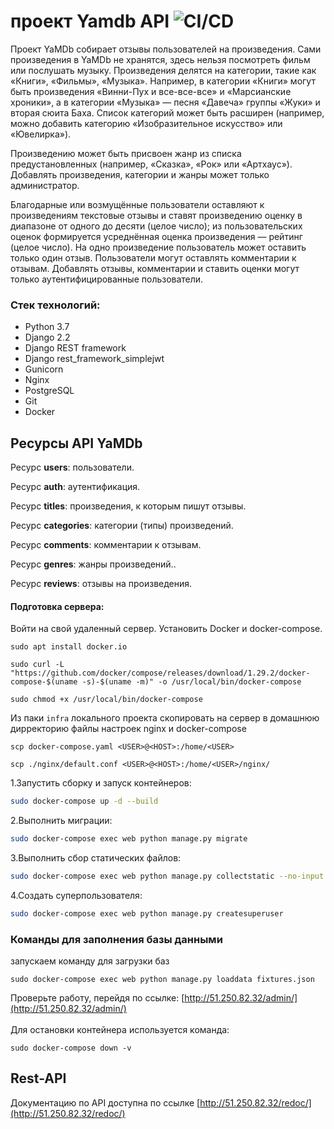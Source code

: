 # проект Yamdb API ![CI/CD](https://github.com/standinbutters/yamdb_final/actions/workflows/yamdb_workflow.yml/badge.svg)

Проект YaMDb собирает отзывы пользователей на произведения. Сами произведения в YaMDb не хранятся, здесь нельзя посмотреть фильм или послушать музыку.
Произведения делятся на категории, такие как «Книги», «Фильмы», «Музыка». Например, в категории «Книги» могут быть произведения «Винни-Пух и все-все-все» и «Марсианские хроники», а в категории «Музыка» — песня «Давеча» группы «Жуки» и вторая сюита Баха. Список категорий может быть расширен (например, можно добавить категорию «Изобразительное искусство» или «Ювелирка»).

Произведению может быть присвоен жанр из списка предустановленных (например, «Сказка», «Рок» или «Артхаус»).
Добавлять произведения, категории и жанры может только администратор.

Благодарные или возмущённые пользователи оставляют к произведениям текстовые отзывы и ставят произведению оценку в диапазоне от одного до десяти (целое число); из пользовательских оценок формируется усреднённая оценка произведения — рейтинг (целое число). На одно произведение пользователь может оставить только один отзыв.
Пользователи могут оставлять комментарии к отзывам.
Добавлять отзывы, комментарии и ставить оценки могут только аутентифицированные пользователи.

### Стек технологий:

- Python 3.7
- Django 2.2
- Django REST framework
- Django rest_framework_simplejwt
- Gunicorn
- Nginx
- PostgreSQL
- Git
- Docker

## Ресурсы API YaMDb

Ресурс **users**: пользователи.

Ресурс **auth**: аутентификация.

Ресурс **titles**: произведения, к которым пишут отзывы.

Ресурс **categories**: категории (типы) произведений.

Ресурс **comments**: комментарии к отзывам.

Ресурс **genres**: жанры произведений..

Ресурс **reviews**: отзывы на произведения.

#### Подготовка сервера:

Войти на свой удаленный сервер.
Установить Docker и docker-compose.

```commandline
sudo apt install docker.io
```

```commandline
sudo curl -L "https://github.com/docker/compose/releases/download/1.29.2/docker-compose-$(uname -s)-$(uname -m)" -o /usr/local/bin/docker-compose
```

```commandline
sudo chmod +x /usr/local/bin/docker-compose
```

Из паки `infra` локального проекта cкопировать на сервер в домашнюю дирректорию файлы настроек nginx и docker-compose

```commandline
scp docker-compose.yaml <USER>@<HOST>:/home/<USER>
```

```commandline
scp ./nginx/default.conf <USER>@<HOST>:/home/<USER>/nginx/
```

1.Запустить сборку и запуск контейнеров:
```sh
sudo docker-compose up -d --build
```
2.Выполнить миграции:
```sh
sudo docker-compose exec web python manage.py migrate
```
3.Выполнить сбор статических файлов:
```sh
sudo docker-compose exec web python manage.py collectstatic --no-input
```
4.Создать суперпользователя:
```sh
sudo docker-compose exec web python manage.py createsuperuser
```
### Команды для заполнения базы данными

запускаем команду для загрузки баз
```
sudo docker-compose exec web python manage.py loaddata fixtures.json
```

Проверьте работу, перейдя по ссылке: [http://51.250.82.32/admin/](http://51.250.82.32/admin/)
</br></br>
Для остановки контейнера используется команда:
```
sudo docker-compose down -v
```
## Rest-API

Документацию по API доступна по ссылке [http://51.250.82.32/redoc/](http://51.250.82.32/redoc/)